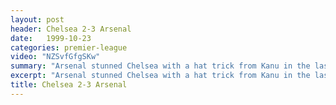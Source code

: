 ```yaml
---
layout: post
header: Chelsea 2-3 Arsenal
date:   1999-10-23
categories: premier-league
video: "NZSvfGfgSKw"
summary: "Arsenal stunned Chelsea with a hat trick from Kanu in the last 15 minutes to win 3-2 at Stamford Bridge."
excerpt: "Arsenal stunned Chelsea with a hat trick from Kanu in the last 15 minutes to win 3-2 at Stamford Bridge."
title: Chelsea 2-3 Arsenal
---
```

